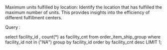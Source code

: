 Maximum units fulfilled by location:
Identify the location that has fulfilled the maximum number of units. This provides insights into the efficiency of different fulfillment centers.

Query : 

select facility_id , count(*) as facility_cnt 
from order_item_ship_group 
where facility_id not in ("_NA_")
group by facility_id
order by facility_cnt desc
LIMIT 1;
